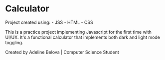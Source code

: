 # Calculator
Project created using: 
    - JSS
    - HTML
    - CSS 

This is a practice project implementing Javascript for the first time with UI/UX. It's a functional calculator that implements both dark and light mode toggling.  

Created by Adeline Belova | Computer Science Student 